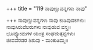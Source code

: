 +++
title = "119 ನಾವುಣ್ಣುವನ್ನಗಳು ನಾವು"

+++
ನಾವುಣ್ಣುವನ್ನಗಳು ನಾವು ಕುಡಿವುದಕಗಳು।  
ನಾವುಸಿರುವೆಲರುಗಳು ನಾವುಡುವ ವಸ್ತ್ರ॥  
ಭೂವ್ಯೋಮಗಳ ಯಂತ್ರ ಸಂಘದುತ್ಪನ್ನಗಳು।  
ಜೀವವೆರಡರ ಶಿಶುವು - ಮಂಕುತಿಮ್ಮ॥  
